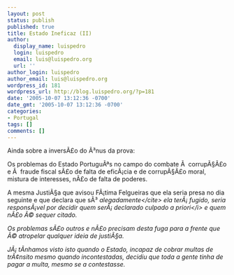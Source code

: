 ```yaml
---
layout: post
status: publish
published: true
title: Estado Ineficaz (II)
author:
  display_name: luispedro
  login: luispedro
  email: luis@luispedro.org
  url: ''
author_login: luispedro
author_email: luis@luispedro.org
wordpress_id: 181
wordpress_url: http://blog.luispedro.org/?p=181
date: '2005-10-07 13:12:36 -0700'
date_gmt: '2005-10-07 13:12:36 -0700'
categories:
- Portugal
tags: []
comments: []
---
```

<p>Ainda sobre a invers&Atilde;&pound;o do &Atilde;&sup3;nus da prova:</p>
<p>Os problemas do Estado Portugu&Atilde;&ordf;s no campo do combate &Atilde;&nbsp; corrup&Atilde;&sect;&Atilde;&pound;o e &Atilde;&nbsp; fraude fiscal s&Atilde;&pound;o de falta de efic&Atilde;&iexcl;cia e de corrup&Atilde;&sect;&Atilde;&pound;o moral, mistura de interesses, n&Atilde;&pound;o de falta de poderes.</p>
<p>A mesma Justi&Atilde;&sect;a que avisou F&Atilde;&iexcl;tima Felgueiras que ela seria presa no dia seguinte e que declara que s&Atilde;&sup3; <cite>alegadamente<&#47;cite> ela ter&Atilde;&iexcl; fugido, seria respons&Atilde;&iexcl;vel por decidir quem ser&Atilde;&iexcl; declarado culpado <i>a priori<&#47;i> e quem n&Atilde;&pound;o &Atilde;&copy; sequer citado.</p>
<p>Os problemas s&Atilde;&pound;o outros e n&Atilde;&pound;o precisam desta fuga para a frente que &Atilde;&copy; atropelar qualquer ideia de justi&Atilde;&sect;a.</p>
<p>J&Atilde;&iexcl; t&Atilde;&shy;nhamos visto isto quando o Estado, incapaz de cobrar multas de tr&Atilde;&cent;nsito mesmo quando incontestadas, decidiu que toda a gente tinha de pagar a multa, mesmo se a contestasse.</p>
